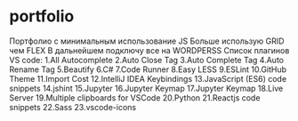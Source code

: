 ﻿# portfolio
Портфолио с минимальным использование JS
Больше использую GRID чем FLEX
В дальнейшем подключу все на WORDPERSS 
Список плагинов VS code:
1.All Autocomplete
2.Auto Close Tag
3.Auto Complete Tag
4.Auto Rename Tag
5.Beautify
6.C#
7.Code Runner
8.Easy LESS
9.ESLint
10.GitHub Theme
11.Import Cost
12.IntelliJ IDEA Keybindings
13.JavaScript (ES6) code snippets
14.jshint
15.Jupyter
16.Jupyter Keymap
17.Jupyter Keymap
18.Live Server
19.Multiple clipboards for VSCode
20.Python
21.Reactjs code snippets
22.Sass
23.vscode-icons


	
